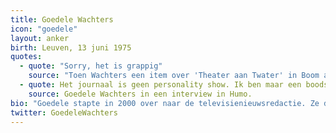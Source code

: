 ```yaml
---
title: Goedele Wachters
icon: "goedele"
layout: anker
birth: Leuven, 13 juni 1975
quotes:
  - quote: "Sorry, het is grappig"
    source: "Toen Wachters een item over 'Theater aan Twater' in Boom aankondigde, kon Wachters haar lach niet bedwingen."
  - quote: Het journaal is geen personality show. Ik ben maar een boodschapper.
    source: Goedele Wachters in een interview in Humo.
bio: "Goedele stapte in 2000 over naar de televisienieuwsredactie. Ze debuteert in september 2007 als nieuwslezeres."
twitter: GoedeleWachters
---
```


